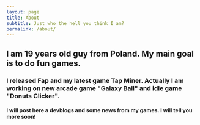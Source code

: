 ```yaml
---
layout: page
title: About
subtitle: Just who the hell you think I am?
permalink: /about/
---
```


## I am 19 years old guy from Poland. My main goal is to do fun games.

### I released Fap and my latest game Tap Miner. Actually I am working on new arcade game "Galaxy Ball" and idle game "Donuts Clicker". 

#### I will post here a devblogs and some news from my games. I will tell you more soon!

